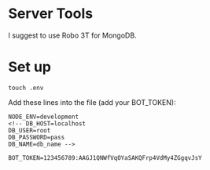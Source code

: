# Server Tools

I suggest to use Robo 3T for MongoDB.

# Set up

```
touch .env
```

Add these lines into the file (add your BOT_TOKEN):

```
NODE_ENV=development
<!-- DB_HOST=localhost
DB_USER=root
DB_PASSWORD=pass
DB_NAME=db_name -->

BOT_TOKEN=123456789:AAGJ1QNWfVqOYaSAKQFrp4VdMy4ZGgqvJsY
```
